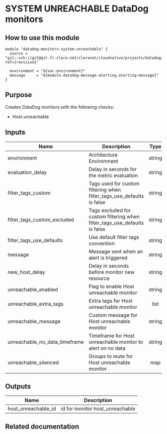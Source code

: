 # SYSTEM UNREACHABLE DataDog monitors

## How to use this module

```
module "datadog-monitors-system-unreachable" {
  source = "git::ssh://git@git.fr.clara.net/claranet/cloudnative/projects/datadog/terraform/monitors.git//system/unreachable?ref={revision}"

  environment = "${var.environment}"
  message     = "${module.datadog-message-alerting.alerting-message}"
}

```

## Purpose

Creates DataDog monitors with the following checks:

- Host unreachable
## Inputs

| Name | Description | Type | Default | Required |
|------|-------------|:----:|:-----:|:-----:|
| environment | Architecture Environment | string | n/a | yes |
| evaluation\_delay | Delay in seconds for the metric evaluation | string | `"15"` | no |
| filter\_tags\_custom | Tags used for custom filtering when filter_tags_use_defaults is false | string | `"*"` | no |
| filter\_tags\_custom\_excluded | Tags excluded for custom filtering when filter_tags_use_defaults is false | string | `""` | no |
| filter\_tags\_use\_defaults | Use default filter tags convention | string | `"true"` | no |
| message | Message sent when an alert is triggered | string | n/a | yes |
| new\_host\_delay | Delay in seconds before monitor new resource | string | `"300"` | no |
| unreachable\_enabled | Flag to enable Host unreachable monitor | string | `"true"` | no |
| unreachable\_extra\_tags | Extra tags for Host unreachable monitor | list | `[]` | no |
| unreachable\_message | Custom message for Host unreachable monitor | string | `""` | no |
| unreachable\_no\_data\_timeframe | Timeframe for Host unreachable monitor to alert on no data | string | `"20"` | no |
| unreachable\_silenced | Groups to mute for Host unreachable monitor | map | `{}` | no |

## Outputs

| Name | Description |
|------|-------------|
| host\_unreachable\_id | id for monitor host_unreachable |

## Related documentation

